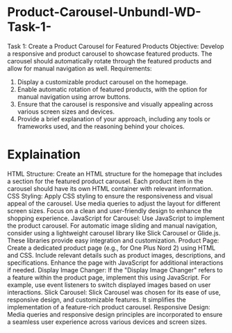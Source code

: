 # Product-Carousel-Unbundl-WD-Task-1-

Task 1: Create a Product Carousel for Featured Products Objective: Develop a
responsive and product carousel to showcase featured products. The carousel should
automatically rotate through the featured products and allow for manual navigation as
well.
Requirements:
1. Display a customizable product carousel on the homepage.
2. Enable automatic rotation of featured products, with the option for manual
navigation using arrow buttons.
3. Ensure that the carousel is responsive and visually appealing across various
screen sizes and devices.
4. Provide a brief explanation of your approach, including any tools or frameworks
used, and the reasoning behind your choices. 

# Explaination

HTML Structure:
Create an HTML structure for the homepage that includes a section for the featured product carousel. Each product item in the carousel should have its own HTML container with relevant information.
CSS Styling:
Apply CSS styling to ensure the responsiveness and visual appeal of the carousel. Use media queries to adjust the layout for different screen sizes. Focus on a clean and user-friendly design to enhance the shopping experience.
JavaScript for Carousel:
Use JavaScript to implement the product carousel. For automatic image sliding and manual navigation, consider using a lightweight carousel library like Slick Carousel or Glide.js. These libraries provide easy integration and customization.
Product Page:
Create a dedicated product page (e.g., for One Plus Nord 2) using HTML and CSS. Include relevant details such as product images, descriptions, and specifications. Enhance the page with JavaScript for additional interactions if needed.
Display Image Changer:
If the "Display Image Changer" refers to a feature within the product page, implement this using JavaScript. For example, use event listeners to switch displayed images based on user interactions.
Slick Carousel:
Slick Carousel was chosen for its ease of use, responsive design, and customizable features. It simplifies the implementation of a feature-rich product carousel.
Responsive Design:
Media queries and responsive design principles are incorporated to ensure a seamless user experience across various devices and screen sizes.

